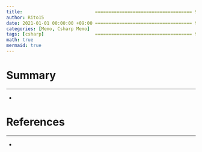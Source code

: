 ```yaml
---
title:                           ==================================== 변경!
author: Rito15
date: 2021-01-01 00:00:00 +09:00 ==================================== 변경!
categories: [Memo, Csharp Memo]
tags: [csharp]                   ==================================== 변경!
math: true
mermaid: true
---
```


# Summary
---
- 

# References
---
- 